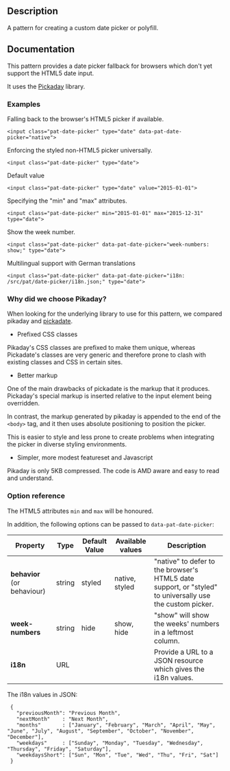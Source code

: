 ## Description

A pattern for creating a custom date picker or polyfill.

## Documentation

This pattern provides a date picker fallback for browsers which don't yet
support the HTML5 date input.

It uses the [Pickaday](https://dbushell.github.io/Pikaday) library.

### Examples

Falling back to the browser's HTML5 picker if available.

    <input class="pat-date-picker" type="date" data-pat-date-picker="native">

Enforcing the styled non-HTML5 picker universally.

    <input class="pat-date-picker" type="date">
    
Default value

    <input class="pat-date-picker" type="date" value="2015-01-01">
    
Specifying the "min" and "max" attributes.

    <input class="pat-date-picker" min="2015-01-01" max="2015-12-31" type="date">
    
Show the week number.

    <input class="pat-date-picker" data-pat-date-picker="week-numbers: show;" type="date">
    
Multilingual support with German translations

    <input class="pat-date-picker" data-pat-date-picker="i18n: /src/pat/date-picker/i18n.json;" type="date">
    

### Why did we choose Pikaday?

When looking for the underlying library to use for this pattern, we compared
pikaday and [pickadate](https://dbushell.github.io/Pikaday/).

* Prefixed CSS classes

Pikaday's CSS classes are prefixed to make them unique, whereas Pickadate's
classes are very generic and therefore prone to clash with existing classes and CSS in certain sites.

* Better markup

One of the main drawbacks of pickadate is the markup that it produces.
Pickaday's special markup is inserted relative to the input element being overridden.

In contrast, the markup generated by pikaday is appended to the end of the
`<body>` tag, and it then uses absolute positioning to position the picker.

This is easier to style and less prone to create problems when integrating the
picker in diverse styling environments.

* Simpler, more modest featureset and Javascript

Pikaday is only 5KB compressed. The code is AMD aware and easy to read and
understand.


### Option reference

The HTML5 attributes `min` and `max` will be honoured.

In addition, the following options can be passed to `data-pat-date-picker`:

|Property                    | Type   | Default Value | Available values  | Description                                                   |
|----------------------------|--------|---------------|-------------------|---------------------------------------------------------------|
|**behavior** (or behaviour) | string | styled        | native, styled    | "native" to defer to the browser's HTML5 date support, or "styled" to universally use the custom picker. |
|**week-numbers**            | string | hide          | show, hide        | "show" will show the weeks' numbers in a leftmost column.     |
|**i18n**                    | URL    |               |                   | Provide a URL to a JSON resource which gives the i18n values. |

The i18n values in JSON:

     {
       "previousMonth": "Previous Month",
       "nextMonth"    : "Next Month",
       "months"       : ["January", "February", "March", "April", "May", "June", "July", "August", "September", "October", "November", "December"],
       "weekdays"     : ["Sunday", "Monday", "Tuesday", "Wednesday", "Thursday", "Friday", "Saturday"],
       "weekdaysShort": ["Sun", "Mon", "Tue", "Wed", "Thu", "Fri", "Sat"]
     }
